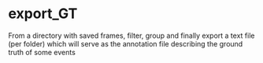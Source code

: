 # export_GT
From a directory with saved frames, filter, group and finally export a text file (per folder) which will serve as the annotation file describing the ground truth of some events
